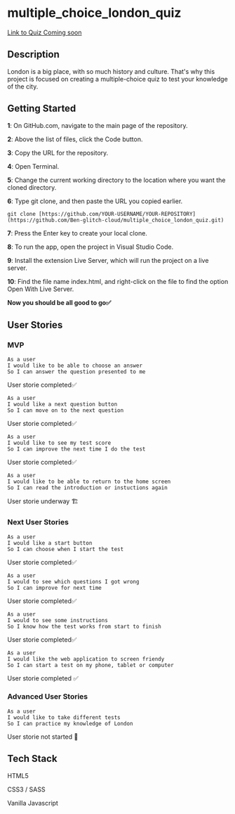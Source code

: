 <h1>multiple_choice_london_quiz</h1>

<a href=''>Link to Quiz Coming soon</a>

<h2>Description</h2>
<p>London is a big place, with so much history and culture. That's why this project is focused on creating a multiple-choice quiz to test your knowledge of the city.</p>

<h2>Getting Started</h2>

<p><b>1</b>: On GitHub.com, navigate to the main page of the repository.</p>

<p><b>2</b>: Above the list of files, click the Code button.</p>

<p><b>3</b>: Copy the URL for the repository.</p>

<p><b>4</b>: Open Terminal.</p>

<p><b>5</b>: Change the current working directory to the location where you want the cloned directory.</p>

<p><b>6</b>: Type git clone, and then paste the URL you copied earlier.</p>

```
git clone [https://github.com/YOUR-USERNAME/YOUR-REPOSITORY](https://github.com/Ben-glitch-cloud/multiple_choice_london_quiz.git)
```

<p><b>7</b>: Press the Enter key to create your local clone.</p>

<p><b>8</b>: To run the app, open the project in Visual Studio Code.</p>

<p><b>9</b>: Install the extension Live Server, which will run the project on a live server.</p>

<p><b>10</b>: Find the file name index.html, and right-click on the file to find the option Open With Live Server.</p>

<p><b>Now you should be all good to go✅</b></p>

<h2>User Stories</h2>

<h3>MVP</h3>

```
As a user
I would like to be able to choose an answer
So I can answer the question presented to me
```
<p>User storie completed✅</p>

```
As a user
I would like a next question button 
So I can move on to the next question
```
<p>User storie completed✅</p>

```
As a user 
I would like to see my test score
So I can improve the next time I do the test
```
<p>User storie completed✅</p>

```
As a user 
I would like to be able to return to the home screen
So I can read the introduction or instuctions again
```
<p>User storie underway 🏗</p>

<h3>Next User Stories</h3>

```
As a user 
I would like a start button
So I can choose when I start the test
```
<p>User storie completed✅</p>

```
As a user 
I would to see which questions I got wrong 
So I can improve for next time
```
<p>User storie completed✅</p>

```
As a user 
I would to see some instructions
So I know how the test works from start to finish
```
<p>User storie completed✅</p>

```
As a user 
I would like the web application to screen friendy 
So I can start a test on my phone, tablet or computer
```
<p>User storie completed ✅</p>

<h3>Advanced User Stories</h3>

```
As a user 
I would like to take different tests
So I can practice my knowledge of London
```
<p>User storie not started 🛑</p>

<h2>Tech Stack</h2>

<p>HTML5</p>
<p>CSS3 / SASS</p>
<p>Vanilla Javascript</p>


